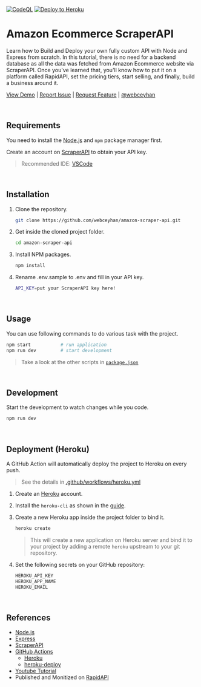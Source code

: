 <!-- AUTOMATION BADGES -->

[![CodeQL](https://github.com/webceyhan/amazon-scraper-api/actions/workflows/codeql-analysis.yml/badge.svg)](https://github.com/webceyhan/amazon-scraper-api/actions/workflows/codeql-analysis.yml)
[![Deploy to Heroku](https://github.com/webceyhan/amazon-scraper-api/actions/workflows/heroku.yml/badge.svg)](https://github.com/webceyhan/amazon-scraper-api/actions/workflows/heroku.yml)

<!-- LOGO (OPTIONAL) -->

<!-- ![Logo](./logo.png) -->

 <!-- HEADER ///////////////////////////////////////////////////////////// -->

# Amazon Ecommerce ScraperAPI

Learn how to Build and Deploy your own fully custom API with Node and Express from scratch.
In this tutorial, there is no need for a backend database as all the data was fetched from Amazon Ecommerce website via ScraperAPI.
Once you've learned that, you'll know how to put it on a platform called RapidAPI, set the pricing tiers, start selling, and finally, build a business around it.

[View Demo](https://webceyhan-amazon-scraper-api.herokuapp.com) |
[Report Issue](https://github.com/webceyhan/amazon-scraper-api/issues) |
[Request Feature](https://github.com/webceyhan/amazon-scraper-api/pulls) |
[@webceyhan](https://twitter.com/webceyhan)

<br>
<!-- REQUIREMENTS /////////////////////////////////////////////////////// -->

## Requirements

You need to install the [Node.js](https://nodejs.dev/)
and `npm` package manager first.

Create an account on [ScraperAPI](https://www.scraperapi.com/) to obtain your API key.

> Recommended IDE:
> [VSCode](https://code.visualstudio.com/)

<br>
<!-- INSTALLATION //////////////////////////////////////////////////////// -->

## Installation

1. Clone the repository.
    ```sh
    git clone https://github.com/webceyhan/amazon-scraper-api.git
    ```
2. Get inside the cloned project folder.
    ```sh
    cd amazon-scraper-api
    ```
3. Install NPM packages.
    ```sh
    npm install
    ```
4. Rename .env.sample to .env and fill in your API key.
    ```sh
    API_KEY=put your ScraperAPI key here!
    ```

<br>
<!-- USAGE /////////////////////////////////////////////////////////////// -->

## Usage

You can use following commands to do various task with the project.

```sh
npm start           # run application
npm run dev         # start development
```

> Take a look at the other scripts in [`package.json`](./package.json)

<br>
<!-- DEVELOPMENT ///////////////////////////////////////////////////////// -->

## Development

Start the development to watch changes while you code.

```sh
npm run dev
```

<br>
<!-- DEPLOYMENT ////////////////////////////////////////////////////////// -->

## Deployment (Heroku)

A GitHub Action will automatically deploy the project to Heroku on every push.

> See the details in [.github/workflows/heroku.yml](./.github/workflows/heroku.yml)

1. Create an [Heroku](https://www.heroku.com/home) account.

2. Install the `heroku-cli` as shown in the [guide](https://devcenter.heroku.com/articles/heroku-cli#install-the-heroku-cli).

3. Create a new Heroku app inside the project folder to bind it.

    ```sh
    heroku create
    ```

    > This will create a new application on Heroku server and bind it to your project by adding a remote `heroku` upstream to your git repository.

4. Set the following secrets on your GitHub repository:

    ```sh
    HEROKU_API_KEY
    HEROKU_APP_NAME
    HEROKU_EMAIL
    ```
<br>
<!-- REFERENCES ////////////////////////////////////////////////////////// -->

## References

-   [Node.js](https://nodejs.dev/)
-   [Express](https://expressjs.com/)
-   [ScraperAPI](https://www.scraperapi.com/)
-   [GitHub Actions](https://docs.github.com/en/actions)
    -   [Heroku](https://www.heroku.com)
    -   [heroku-deploy](https://github.com/akhileshns/heroku-deploy)
-   [Youtube Tutorial](https://www.youtube.com/watch?v=be9sHQ7xqo0&t=419s)
-   Published and Monitized on [RapidAPI](https://rapidapi.com/)
